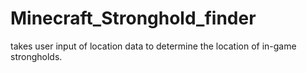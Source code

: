 # Minecraft_Stronghold_finder
takes user input of location data to determine the location of in-game strongholds.
